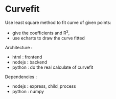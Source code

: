 # Curvefit

Use least square method to fit curve of given points:
  - give the coefficients and R<sup>2</sup>,
  - use echarts to draw the curve fitted

Architecture : 
  - html : frontend
  - nodejs : backend
  - python : do the real calculate of curvefit
  
Dependencies :
  - nodejs : express, child_process
  - python : numpy
